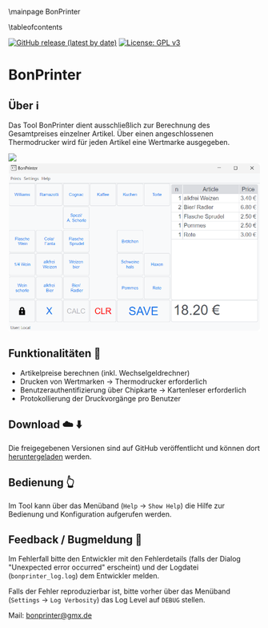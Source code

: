 \mainpage BonPrinter

\tableofcontents

[![GitHub release (latest by date)](https://img.shields.io/github/v/release/timounger/BonPrinterHome)](https://github.com/timounger/BonPrinterHome/releases/latest)
[![License: GPL v3](https://img.shields.io/badge/License-GPLv3-blue.svg)](https://github.com/timounger/BonPrinterHome/blob/master/LICENSE.md)

# BonPrinter

## Über ℹ️

Das Tool BonPrinter dient ausschließlich zur Berechnung des Gesamtpreises einzelner Artikel. Über einen angeschlossenen Thermodrucker wird für jeden Artikel eine Wertmarke ausgegeben.

![](app.png)
![](Documentation/img/app.png)

## Funktionalitäten 🥇

* Artikelpreise berechnen (inkl. Wechselgeldrechner)
* Drucken von Wertmarken → Thermodrucker erforderlich
* Benutzerauthentifizierung über Chipkarte → Kartenleser erforderlich
* Protokollierung der Druckvorgänge pro Benutzer

## Download ☁️ ⬇️

Die freigegebenen Versionen sind auf GitHub veröffentlicht und können dort [heruntergeladen](https://github.com/timounger/BonPrinterHome/releases/latest) werden.

## Bedienung 👆️

Im Tool kann über das Menüband (`Help` → `Show Help`) die Hilfe zur Bedienung und Konfiguration aufgerufen werden.

## Feedback / Bugmeldung 🐞

Im Fehlerfall bitte den Entwickler mit den Fehlerdetails (falls der Dialog "Unexpected error occurred" erscheint) und der Logdatei (`bonprinter_log.log`) dem Entwickler melden.

Falls der Fehler reproduzierbar ist, bitte vorher über das Menüband (`Settings` → `Log Verbosity`) das Log Level auf `DEBUG` stellen.

Mail: [bonprinter@gmx.de](mailto:bonprinter@gmx.de)
